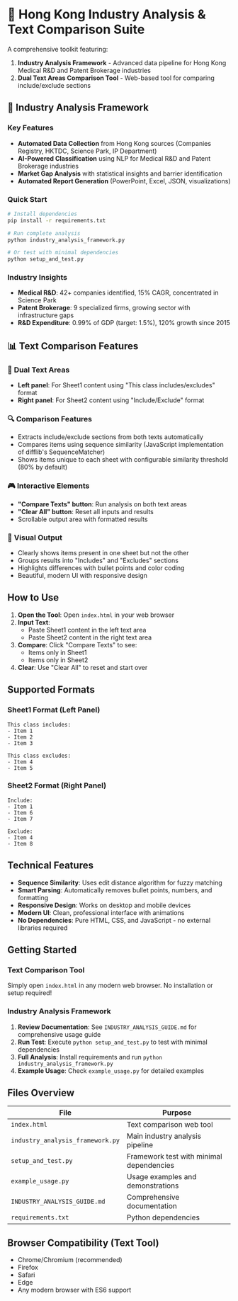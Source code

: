 # 🏢 Hong Kong Industry Analysis & Text Comparison Suite

A comprehensive toolkit featuring:
1. **Industry Analysis Framework** - Advanced data pipeline for Hong Kong Medical R&D and Patent Brokerage industries
2. **Dual Text Areas Comparison Tool** - Web-based tool for comparing include/exclude sections

## 🔬 Industry Analysis Framework

### Key Features
- **Automated Data Collection** from Hong Kong sources (Companies Registry, HKTDC, Science Park, IP Department)
- **AI-Powered Classification** using NLP for Medical R&D and Patent Brokerage industries
- **Market Gap Analysis** with statistical insights and barrier identification
- **Automated Report Generation** (PowerPoint, Excel, JSON, visualizations)

### Quick Start
```bash
# Install dependencies
pip install -r requirements.txt

# Run complete analysis
python industry_analysis_framework.py

# Or test with minimal dependencies
python setup_and_test.py
```

### Industry Insights
- **Medical R&D**: 42+ companies identified, 15% CAGR, concentrated in Science Park
- **Patent Brokerage**: 9 specialized firms, growing sector with infrastructure gaps
- **R&D Expenditure**: 0.99% of GDP (target: 1.5%), 120% growth since 2015

## 📊 Text Comparison Features

### 🎯 **Dual Text Areas**
- **Left panel**: For Sheet1 content using "This class includes/excludes" format
- **Right panel**: For Sheet2 content using "Include/Exclude" format

### 🔍 **Comparison Features**
- Extracts include/exclude sections from both texts automatically
- Compares items using sequence similarity (JavaScript implementation of difflib's SequenceMatcher)
- Shows items unique to each sheet with configurable similarity threshold (80% by default)

### 🎮 **Interactive Elements**
- **"Compare Texts" button**: Run analysis on both text areas
- **"Clear All" button**: Reset all inputs and results
- Scrollable output area with formatted results

### 🎨 **Visual Output**
- Clearly shows items present in one sheet but not the other
- Groups results into "Includes" and "Excludes" sections
- Highlights differences with bullet points and color coding
- Beautiful, modern UI with responsive design

## How to Use

1. **Open the Tool**: Open `index.html` in your web browser
2. **Input Text**: 
   - Paste Sheet1 content in the left text area
   - Paste Sheet2 content in the right text area
3. **Compare**: Click "Compare Texts" to see:
   - Items only in Sheet1
   - Items only in Sheet2
4. **Clear**: Use "Clear All" to reset and start over

## Supported Formats

### Sheet1 Format (Left Panel)
```
This class includes:
- Item 1
- Item 2
- Item 3

This class excludes:
- Item 4
- Item 5
```

### Sheet2 Format (Right Panel)
```
Include:
- Item 1
- Item 6
- Item 7

Exclude:
- Item 4
- Item 8
```

## Technical Features

- **Sequence Similarity**: Uses edit distance algorithm for fuzzy matching
- **Smart Parsing**: Automatically removes bullet points, numbers, and formatting
- **Responsive Design**: Works on desktop and mobile devices
- **Modern UI**: Clean, professional interface with animations
- **No Dependencies**: Pure HTML, CSS, and JavaScript - no external libraries required

## Getting Started

### Text Comparison Tool
Simply open `index.html` in any modern web browser. No installation or setup required!

### Industry Analysis Framework
1. **Review Documentation**: See `INDUSTRY_ANALYSIS_GUIDE.md` for comprehensive usage guide
2. **Run Test**: Execute `python setup_and_test.py` to test with minimal dependencies
3. **Full Analysis**: Install requirements and run `python industry_analysis_framework.py`
4. **Example Usage**: Check `example_usage.py` for detailed examples

## Files Overview

| File | Purpose |
|------|---------|
| `index.html` | Text comparison web tool |
| `industry_analysis_framework.py` | Main industry analysis pipeline |
| `setup_and_test.py` | Framework test with minimal dependencies |
| `example_usage.py` | Usage examples and demonstrations |
| `INDUSTRY_ANALYSIS_GUIDE.md` | Comprehensive documentation |
| `requirements.txt` | Python dependencies |

## Browser Compatibility (Text Tool)

- Chrome/Chromium (recommended)
- Firefox
- Safari
- Edge
- Any modern browser with ES6 support